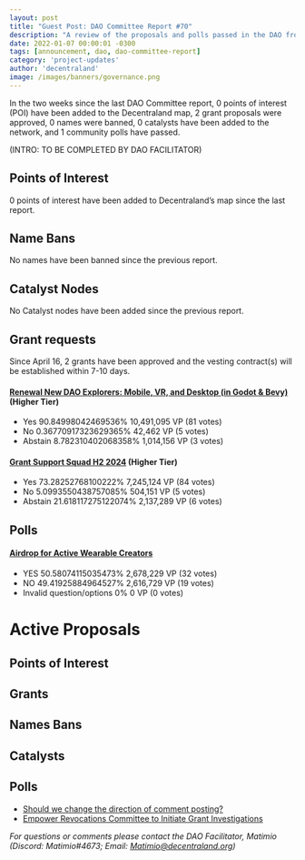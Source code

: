 ```yaml
---
layout: post
title: "Guest Post: DAO Committee Report #70"
description: "A review of the proposals and polls passed in the DAO from April 16 through April 30".
date: 2022-01-07 00:00:01 -0300
tags: [announcement, dao, dao-committee-report]
category: 'project-updates'
author: 'decentraland'
image: /images/banners/governance.png
---
```


In the two weeks since the last DAO Committee report, 0 points of interest (POI) have been added to the Decentraland map, 2 grant proposals were approved, 0 names were banned, 0 catalysts have been added to the network, and 1 community polls have passed.

(INTRO: TO BE COMPLETED BY DAO FACILITATOR)

## Points of Interest
0 points of interest have been added to Decentraland’s map since the last report.


## Name Bans

No names have been banned since the previous report.

## Catalyst Nodes
No Catalyst nodes have been added since the previous report.


## Grant requests
Since April 16, 2 grants have been approved and the vesting contract(s) will be established within 7-10 days.


#### [ Renewal New DAO Explorers: Mobile, VR, and Desktop (in Godot &amp; Bevy)](https://governance.decentraland.org/proposal/?id=c58ef920-ce49-481a-ab52-dba2747d9770) (Higher Tier)

* Yes 90.84998042469536% 10,491,095 VP (81 votes)
* No 0.36770917323629365% 42,462 VP (5 votes)
* Abstain 8.782310402068358% 1,014,156 VP (3 votes)


#### [Grant Support Squad H2 2024](https://governance.decentraland.org/proposal/?id=f38cf299-f5df-45b7-b08c-716c49dc14d9) (Higher Tier)

* Yes 73.28252768100222% 7,245,124 VP (84 votes)
* No 5.0993550438757085% 504,151 VP (5 votes)
* Abstain 21.618117275122074% 2,137,289 VP (6 votes)


## Polls

#### [Airdrop for Active Wearable Creators](https://governance.decentraland.org/proposal/?id=6b5e10eb-749a-4960-8316-89f6f885742f)

* YES 50.58074115035473% 2,678,229 VP (32 votes)
* NO 49.41925884964527% 2,616,729 VP (19 votes)
* Invalid question/options 0% 0 VP (0 votes)



# Active Proposals

## Points of Interest


## Grants


## Names Bans


## Catalysts


## Polls

* [Should we change the direction of comment posting?](https://governance.decentraland.org/proposal/?id=c659fa50-c388-45a5-8255-d47772324dbd)
* [Empower Revocations Committee to Initiate Grant Investigations](https://governance.decentraland.org/proposal/?id=3658173e-2ed2-487a-81b4-d464517d1008)

*For questions or comments please contact the DAO Facilitator, Matimio (Discord: Matimio#4673; Email: [Matimio@decentraland.org](mailto:Matimio@decentraland.org))*